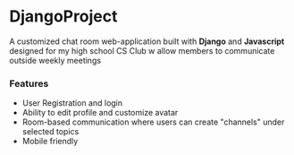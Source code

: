 # DjangoProject

A customized chat room web-application built with **Django** and **Javascript** designed for my high school CS Club w allow members to communicate outside weekly meetings


### Features
- User Registration and login
- Ability to edit profile and customize avatar
- Room-based communication where users can create "channels" under selected topics
- Mobile friendly
